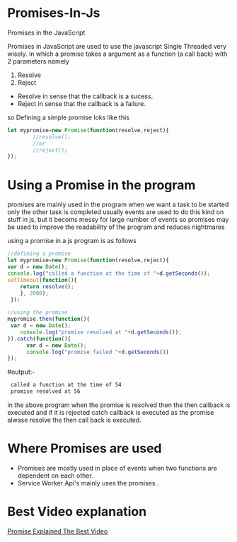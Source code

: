 # Promises-In-Js
Promises in the JavaScript 

Promises in JavaScript are used to use the javascript Single Threaded very wisely.
in which a promise takes a argument as a function (a call back) with 2 parameters namely 

1. Resolve
2. Reject

+ Resolve in sense that the callback is a sucess.
+ Reject in sense that the callback is a failure.

so Defining a simple promise loks like this 

```javascript
let mypromise=new Promise(function(resolve,reject){
        //resolve();
        //or
        //reject();
});
```
# Using a Promise in the program
  
  promises are mainly used in the program when we want a task to be started only the other task is completed
  usually events are used to do this kind on stuff in js, but it becoms messy for large number of events so
  promises may be used to improve the readability of the program and reduces nightmares
  
  using a promise in a js program is as follows
```javascript
//defining a promise
let mypromise=new Promise(function(resolve,reject){
var d = new Date();
console.log("called a function at the time of "+d.getSeconds());
setTimeout(function(){
	return resolve();
	}, 2000);
 });

//using the promise
mypromise.then(function(){
 var d = new Date();
	console.log("promise resolved at "+d.getSeconds());
}).catch(function(){
	  var d = new Date();
	  console.log("promise failed "+d.getSeconds())
});
```

#output:-
```html
 called a function at the time of 54
 promise resolved at 56
```

in the above program when the promise is resolved then the then callback is executed and if it is rejected catch callback is executed
as the promise alwase resolve the then call back is executed.

# Where Promises are used 
+ Promises are mostly used in place of events when two functions are dependent on each other.
+ Service Worker Api's mainly uses the promises .

# Best Video explanation
<a href="https://www.youtube.com/embed/s6SH72uAn3Q?list=PLYswWC54mIBiBNczi4gcc4yjBIHh4OhDz&amp;ecver=1">Promise Explained The Best Video </a>
